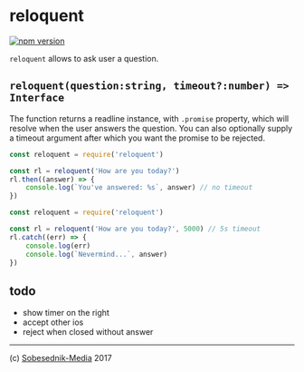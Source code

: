 # reloquent

[![npm version](https://badge.fury.io/js/reloquent.svg)](https://badge.fury.io/js/reloquent)

`reloquent` allows to ask user a question.

## `reloquent(question:string, timeout?:number) => Interface`

The function returns a readline instance, with `.promise` property, which will resolve
when the user answers the question. You can also optionally supply a timeout argument after
which you want the promise to be rejected.

```js
const reloquent = require('reloquent')

const rl = reloquent('How are you today?')
rl.then((answer) => {
    console.log(`You've answered: %s`, answer) // no timeout
})
```

```js
const reloquent = require('reloquent')

const rl = reloquent('How are you today?', 5000) // 5s timeout
rl.catch((err) => {
    console.log(err)
    console.log(`Nevermind...`, answer)
})
```

## todo

* show timer on the right
* accept other ios
* reject when closed without answer

---

(c) [Sobesednik-Media](https://sobesednik.media) 2017
